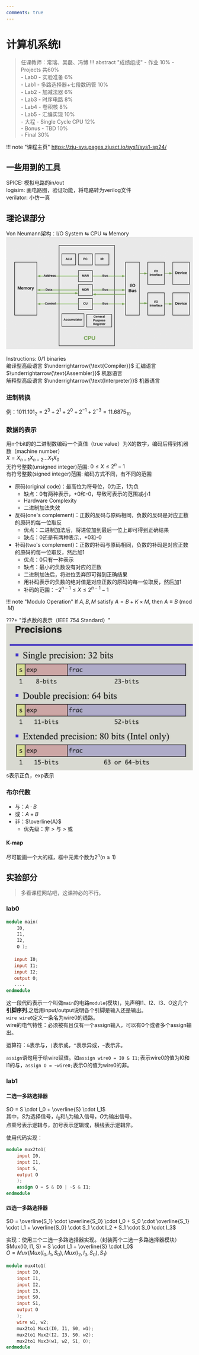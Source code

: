 ```yaml
---
comments: true
---
```


# 计算机系统Ⅰ

> 任课教师：常瑞、吴磊、冯博
!!! abstract "成绩组成"
	- 作业 10%
	- Projects 共60%  
		- Lab0 - 实验准备 6%  
		- Lab1 - 多路选择器+七段数码管 10%  
		- Lab2 - 加减法器 6%  
		- Lab3 - 时序电路 8%  
		- Lab4 - 卷积核 8%  
		- Lab5 - 汇编实现 10%  
		- 大程 - Single Cycle CPU 12%  
		- Bonus - TBD 10%  
	- Final 30%

!!! note "课程主页"
	https://zju-sys.pages.zjusct.io/sys1/sys1-sp24/

## 一些用到的工具
SPICE: 模拟电路的in/out  
logisim: 画电路图，验证功能，将电路转为verilog文件  
verilator: 小仿一真

## 理论课部分
Von Neumann架构：I/O System $\leftrightarrows$ CPU $\leftrightarrows$ Memory  
![Detail](../../img/DetailedVon.png)   

Instructions: 0/1 binaries  
编译型高级语言 $\underrightarrow{\text{Compiler}}$ 汇编语言 $\underrightarrow{\text{Assembler}}$ 机器语言  
解释型高级语言 $\underrightarrow{\text{Interpreter}}$ 机器语言  

### 进制转换
例：$1011.101_2 = 2^3 + 2^1 + 2^0 + 2^{-1} + 2^{-3} = 11.6875_{10}$

### 数据的表示
用n个bit的的二进制数编码一个真值（true value）为X的数字，编码后得到机器数（machine number）  
$X = X_{n-1}X_{n-2}\dots X_1X_0$  
无符号整数(unsigned integer)范围: $0 \le X \le 2^n - 1$    
有符号整数(signed integer)范围: 编码方式不同，有不同的范围  

- 原码(original code)：最高位为符号位，0为正，1为负  
    - 缺点：0有两种表示，+0和-0，导致可表示的范围减小1
    - Hardware Complexity
    - 二进制加法失效
- 反码(one's complement)：正数的反码与原码相同，负数的反码是对应正数的原码的每一位取反
    - 优点：二进制加法后，将进位加到最后一位上即可得到正确结果
    - 缺点：0还是有两种表示，+0和-0
- 补码(two's complement)：正数的补码与原码相同，负数的补码是对应正数的原码的每一位取反，然后加1
    - 优点：0只有一种表示
    - 缺点：最小的负数没有对应的正数
    - 二进制加法后，将进位丢弃即可得到正确结果
    - 用补码表示的负数的绝对值是对应正数的原码的每一位取反，然后加1
    - 补码的范围：$-2^{n-1} \le X \le 2^{n-1} - 1$  

!!! note "Modulo Operation"
	If $A,B,M$ satisfy $A = B + K \times M$, then $A \equiv B \pmod M$

???+ "浮点数的表示（IEEE 754 Standard）"
	![](../../img/float.png)
	s表示正负，exp表示

### 布尔代数
- 与：$A \cdot B$
- 或：$A + B$
- 非：$\overline{A}$
    - 优先级：非 > 与 > 或

#### K-map
尽可能画一个大的框，框中元素个数为$2^n(n\ge 1)$


## 实验部分

> 多看课程网站吧，这课神必的不行。

### lab0
```verilog
module main( 
	I0,
	I1,
	I2,
	O );

   input I0;
   input I1;
   input I2;
   output O;
   ....
endmodule
```

这一段代码表示一个叫做`main`的电路`module`(模块)，先声明I1、I2、I3、O这几个**引脚序列**.之后用input/output说明各个引脚是输入还是输出。  
`wire wire0`定义一条名为wire0的线路。  
wire的电气特性：必须被有且仅有一个assign输入，可以有0个或者多个assign输出。  

运算符：`&`表示与，`|`表示或，`^`表示异或，`~`表示非。

`assign`语句用于给wire赋值。如`assign wire0 = I0 & I1;`表示wire0的值为I0和I1的与，`assign O = ~wire0;`表示O的值为wire0的非。

### lab1
#### 二选一多路选择器
$O = S \cdot I_0 + \overline{S} \cdot I_1$  
其中，$S$为选择信号，$I_0$和$I_1$为输入信号，$O$为输出信号。  
点乘号表示逻辑与，加号表示逻辑或，横线表示逻辑非。  

使用代码实现：  
```verilog
module mux2to1(
	input I0,
	input I1,
	input S,
	output O
	);
	assign O = S & I0 | ~S & I1;
endmodule
```

#### 四选一多路选择器
$O = \overline{S_1} \cdot \overline{S_0} \cdot I_0 + S_0 \cdot \overline{S_1} \cdot I_1 + \overline{S_0} \cdot S_1 \cdot I_2 + S_1 \cdot S_0 \cdot I_3$  

实现：使用三个二选一多路选择器实现。（封装两个二选一多路选择器模块）  
$Mux(I0, I1, S) = S \cdot I_1 + \overline{S} \cdot I_0$  
$O = Mux(Mux(I_0, I_1, S_0), Mux(I_2, I_3, S_0), S_1)$  

```verilog
module mux4to1(
	input I0,
	input I1,
	input I2,
	input I3,
	input S0,
	input S1,
	output O
	);
	wire w1, w2;
	mux2to1 Mux1(I0, I1, S0, w1);
	mux2to1 Mux2(I2, I3, S0, w2);
	mux2to1 Mux3(w1, w2, S1, O);
endmodule
```

